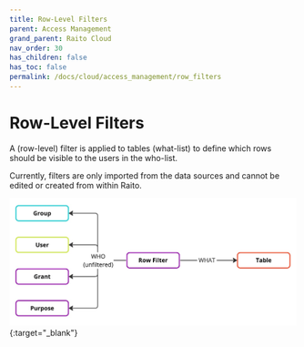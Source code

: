 ```yaml
---
title: Row-Level Filters
parent: Access Management
grand_parent: Raito Cloud
nav_order: 30
has_children: false
has_toc: false
permalink: /docs/cloud/access_management/row_filters
---
```


# Row-Level Filters

A (row-level) filter is applied to tables (what-list) to define which rows should be visible to the users in the who-list.

Currently, filters are only imported from the data sources and cannot be edited or created from within Raito.

[![Filters](/assets/images/Filters.jpg)](/assets/images/Filters.jpg){:target="_blank"}
